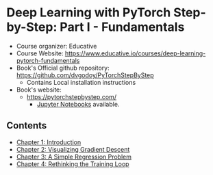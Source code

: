 Deep Learning with PyTorch Step-by-Step: Part I - Fundamentals
==============================================================

- Course organizer: Educative
- Course Website: https://www.educative.io/courses/deep-learning-pytorch-fundamentals
- Book's Official github repository: https://github.com/dvgodoy/PyTorchStepByStep
    - Contains Local installation instructions
- Book's website:
    - https://pytorchstepbystep.com/
        - [Jupyter Notebooks](https://pytorchstepbystep.com/#jupyter) available.

Contents
--------
- [Chapter 1: Introduction](./notes/Chapter_1.md)
- [Chapter 2: Visualizing Gradient Descent](./notes/Chapter_2.md)
- [Chapter 3: A Simple Regression Problem](./notes/Chapter_3.md)
- [Chapter 4: Rethinking the Training Loop](./notes/Chapter_4.md)
